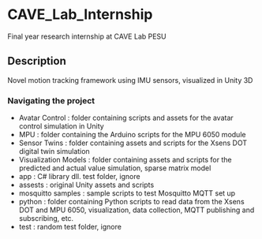 # CAVE_Lab_Internship
Final year research internship at CAVE Lab PESU

## Description
Novel motion tracking framework using IMU sensors, visualized in Unity 3D

### Navigating the project
- Avatar Control : folder containing scripts and assets for the avatar control simulation in Unity
- MPU : folder containing the Arduino scripts for the MPU 6050 module
- Sensor Twins : folder containing assets and scripts for the Xsens DOT digital twin simulation
- Visualization Models : folder containing assets and scripts for the predicted and actual value simulation, sparse matrix model
- app : C# library dll. test folder, ignore
- assests : original Unity assets and scripts
- mosquitto samples : sample scripts to test Mosquitto MQTT set up
- python : folder containing Python scripts to read data from the Xsens DOT and MPU 6050, visualization, data collection, MQTT publishing and subscribing, etc.
- test : random test folder, ignore
